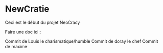 # NewCratie

Ceci est le début du projet NeoCracy

Faire une doc ici : 

Commit de Louis le charismatique/humble
Commit de doray le chef
Commit de maxime
